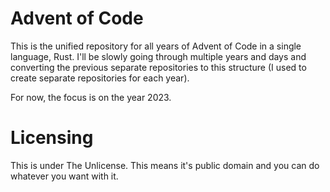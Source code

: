 # Advent of Code

This is the unified repository for all years of Advent of Code in a single language, Rust. I'll be slowly going through multiple years and days and converting the previous separate repositories to this structure (I used to create separate repositories for each year).

For now, the focus is on the year 2023.

# Licensing

This is under The Unlicense. This means it's public domain and you can do whatever you want with it.